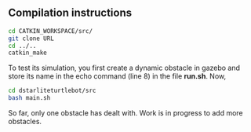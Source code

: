 ## Compilation instructions


```bash
cd CATKIN_WORKSPACE/src/
git clone URL
cd ../..
catkin_make
```


To test its simulation, you first create a dynamic obstacle in gazebo and store its name in the echo command (line 8) in the file **run.sh**.
Now,
```bash
cd dstarliteturtlebot/src
bash main.sh
```
So far, only one obstacle has dealt with. Work is in progress to add more obstacles. 
